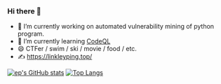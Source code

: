 ### Hi there 👋

- 🔭 I’m currently working on automated vulnerability mining of python program.
- 🌱 I’m currently learning [CodeQL](https://codeql.github.com/)
- 😄 CTFer / swim / ski / movie / food / etc.
- ✍ https://linkleyping.top/

[![ep's GitHub stats](https://github-readme-stats.vercel.app/api?username=LinkleYping&hide=issues,contribs&show_icons=true&theme=material-palenight)](https://github.com/LinkleYping/github-readme-stats)
[![Top Langs](https://github-readme-stats.vercel.app/api/top-langs/?username=LinkleYping&hide=scss&layout=compact&theme=material-palenight)](https://github.com/LinkleYping/github-readme-stats)

